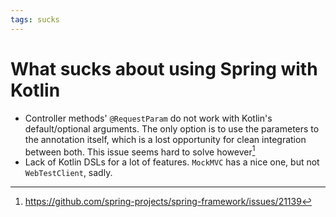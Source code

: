 ```yaml
---
tags: sucks
---
```


# What sucks about using Spring with Kotlin
* Controller methods' `@RequestParam` do not work with Kotlin's default/optional arguments. The only option is to use the parameters to the annotation itself, which is a lost opportunity for clean integration between both. This issue seems hard to solve however[^1]
* Lack of Kotlin DSLs for a lot of features. `MockMVC` has a nice one, but not `WebTestClient`, sadly.

[^1]: https://github.com/spring-projects/spring-framework/issues/21139
